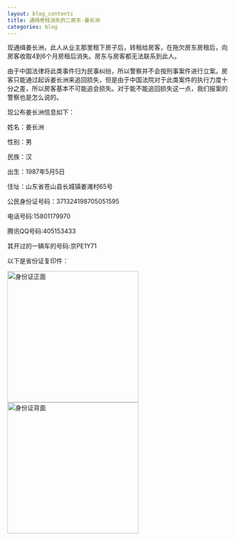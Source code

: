 ```yaml
---
layout: blog_contents
title: 通缉卷钱消失的二房东-姜长洲
categories: blog
---
```


现通缉姜长洲，此人从业主那里租下房子后，转租给房客，在拖欠房东房租后，向房客收取4到6个月房租后消失。房东与房客都无法联系到此人。

由于中国法律将此类事件归为民事纠纷，所以警察并不会按刑事案件进行立案。房客只能通过起诉姜长洲来追回损失，但是由于中国法院对于此类案件的执行力度十分之差，所以房客基本不可能追会损失。对于能不能追回损失这一点，我们报案的警察也是怎么说的。

现公布姜长洲信息如下：

姓名：姜长洲

性别：男

民族：汉

出生：1987年5月5日

住址：山东省苍山县长城镇姜滩村65号

公民身份证号码：371324198705051595

电话号码:15801179970

腾讯QQ号码:405153433

其开过的一辆车的号码:京PE1Y71

<style>p img{width:300px;}</style>
以下是省份证复印件：

![身份证正面](http://toknot.com/download/20141018_220627_1.jpg)   
![身份证背面](http://toknot.com/download/20141018_215412.jpg)
